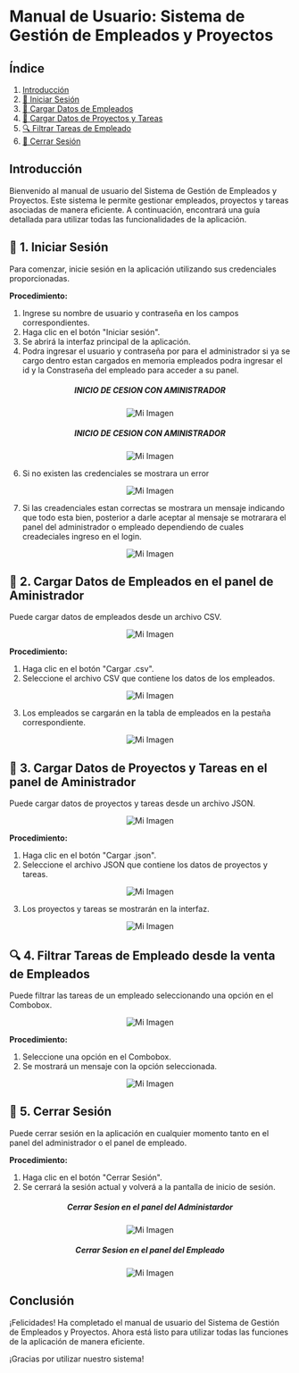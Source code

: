 # Manual de Usuario: Sistema de Gestión de Empleados y Proyectos

## Índice
1. [Introducción](#introducción)
2. [🚪 Iniciar Sesión](#iniciar-sesión)
3. [📂 Cargar Datos de Empleados](#cargar-datos-de-empleados)
4. [📂 Cargar Datos de Proyectos y Tareas](#cargar-datos-de-proyectos-y-tareas)
5. [🔍 Filtrar Tareas de Empleado](#filtrar-tareas-de-empleado)
6. [🚪 Cerrar Sesión](#cerrar-sesión)

## Introducción
Bienvenido al manual de usuario del Sistema de Gestión de Empleados y Proyectos. Este sistema le permite gestionar empleados, proyectos y tareas asociadas de manera eficiente. A continuación, encontrará una guía detallada para utilizar todas las funcionalidades de la aplicación.

## 🚪 1. Iniciar Sesión
Para comenzar, inicie sesión en la aplicación utilizando sus credenciales proporcionadas.

**Procedimiento:**
1. Ingrese su nombre de usuario y contraseña en los campos correspondientes.
2. Haga clic en el botón "Iniciar sesión".
3. Se abrirá la interfaz principal de la aplicación.
4. Podra ingresar el usuario y contraseña por para el administrador si ya se cargo dentro estan cargados en memoria empleados podra ingresar el id y la Constraseña del empleado para acceder a su panel. 
<center>
<p align="center">
    <H5>INICIO DE CESION CON AMINISTRADOR</H5>
  <img src="../img/1.png" alt="Mi Imagen">
  <H5>INICIO DE CESION CON AMINISTRADOR</H5>
  <img src="../img/2.png" alt="Mi Imagen">
</p>
</center>

6. Si no existen las credenciales se mostrara un error

<p align="center">
  <img src="../img/3.png" alt="Mi Imagen">
</p>

7. Si las creadenciales estan correctas se mostrara un mensaje indicando que todo esta bien, posterior a darle aceptar al mensaje se motrarara el panel del administrador o empleado dependiendo de cuales creadeciales ingreso en el login.

<p align="center">
  <img src="../img/4.png" alt="Mi Imagen">
</p>

## 📂 2. Cargar Datos de Empleados en el panel de Aministrador
Puede cargar datos de empleados desde un archivo CSV.

<p align="center">
  <img src="../img/5.png" alt="Mi Imagen">

**Procedimiento:**
1. Haga clic en el botón "Cargar .csv".
2. Seleccione el archivo CSV que contiene los datos de los empleados.

<p align="center">
  <img src="../img/6.png" alt="Mi Imagen">

3. Los empleados se cargarán en la tabla de empleados en la pestaña correspondiente.

<p align="center">
  <img src="../img/7.png" alt="Mi Imagen">


## 📂 3. Cargar Datos de Proyectos y Tareas en el panel de Aministrador
Puede cargar datos de proyectos y tareas desde un archivo JSON.

<p align="center">
  <img src="../img/8.png" alt="Mi Imagen">

**Procedimiento:**
1. Haga clic en el botón "Cargar .json".
2. Seleccione el archivo JSON que contiene los datos de proyectos y tareas.

<p align="center">
  <img src="../img/9.png" alt="Mi Imagen">

3. Los proyectos y tareas se mostrarán en la interfaz.

<p align="center">
  <img src="../img/10.png" alt="Mi Imagen">


## 🔍 4. Filtrar Tareas de Empleado desde la venta de Empleados
Puede filtrar las tareas de un empleado seleccionando una opción en el Combobox.

<p align="center">
  <img src="../img/11.png" alt="Mi Imagen">

**Procedimiento:**
1. Seleccione una opción en el Combobox.
2. Se mostrará un mensaje con la opción seleccionada.

<p align="center">
  <img src="../img/12.png" alt="Mi Imagen">

## 🚪 5. Cerrar Sesión
Puede cerrar sesión en la aplicación en cualquier momento tanto en el panel del administrador o el panel de empleado.

**Procedimiento:**
1. Haga clic en el botón "Cerrar Sesión".
2. Se cerrará la sesión actual y volverá a la pantalla de inicio de sesión.

<center>
<p align="center">
    <H5>Cerrar Sesion en el panel del Administardor</H5>
  <img src="../img/14.png" alt="Mi Imagen">
  <H5>Cerrar Sesion en el panel del Empleado</H5>
  <img src="../img/13.png" alt="Mi Imagen">
</p>
</center>


## Conclusión
¡Felicidades! Ha completado el manual de usuario del Sistema de Gestión de Empleados y Proyectos. Ahora está listo para utilizar todas las funciones de la aplicación de manera eficiente.

¡Gracias por utilizar nuestro sistema!
